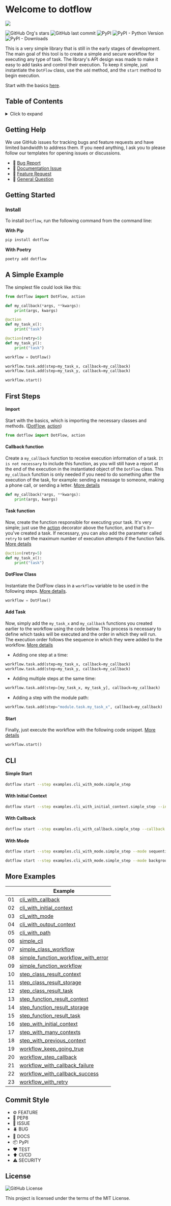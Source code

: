 # Welcome to dotflow

![](https://raw.githubusercontent.com/FernandoCelmer/dotflow/master/docs/assets/dotflow.gif)

![GitHub Org's stars](https://img.shields.io/github/stars/dotflow-io?label=Dotflow&style=flat-square)
![GitHub last commit](https://img.shields.io/github/last-commit/dotflow-io/dotflow?style=flat-square)
![PyPI](https://img.shields.io/pypi/v/dotflow?style=flat-square)
![PyPI - Python Version](https://img.shields.io/pypi/pyversions/dotflow?style=flat-square)
![PyPI - Downloads](https://img.shields.io/pypi/dm/dotflow?style=flat-square)

This is a very simple library that is still in the early stages of development. The main goal of this tool is to create a simple and secure workflow for executing any type of task. The library's API design was made to make it easy to add tasks and control their execution. To keep it simple, just instantiate the `DotFlow` class, use the `add` method, and the `start` method to begin execution.

Start with the basics [here](https://dotflow-io.github.io/dotflow/nav/getting-started/).

## Table of Contents

<details>
<summary>Click to expand</summary>

- [Getting Help](#getting-help)
- [Getting Started](#getting-started)
    - [Install](#install)
- [A Simple Example](#a-simple-example)
- [First Steps](#first-steps)
    - [Import](#import)
    - [Callback function](#callback-function)
    - [Task function](#task-function)
    - [DotFlow Class](#dotflow-class)
    - [Add Task](#add-task)
    - [Start](#start)
- [CLI](#cli)
    - [Simple Start](#simple-start)
    - [With Initial Context](#with-initial-context)
    - [With Callback](#with-callback)
    - [With Mode](#with-mode)
- [More Examples](#more-examples)
- [Commit Style](#commit-style)
- [License](#license)

</details>

## Getting Help

We use GitHub issues for tracking bugs and feature requests and have limited bandwidth to address them. If you need anything, I ask you to please follow our templates for opening issues or discussions.

- 🐛 [Bug Report](https://github.com/dotflow-io/dotflow/issues/new/choose)
- 📕 [Documentation Issue](https://github.com/dotflow-io/dotflow/issues/new/choose)
- 🚀 [Feature Request](https://github.com/dotflow-io/dotflow/issues/new/choose)
- 💬 [General Question](https://github.com/dotflow-io/dotflow/issues/new/choose)

## Getting Started

### Install

To install `Dotflow`, run the following command from the command line:

**With Pip**

```bash
pip install dotflow
```

**With Poetry**

```bash
poetry add dotflow
```

## A Simple Example

The simplest file could look like this:

```python
from dotflow import DotFlow, action

def my_callback(*args, **kwargs):
    print(args, kwargs)

@action
def my_task_x():
    print("task")

@action(retry=5)
def my_task_y():
    print("task")

workflow = DotFlow()

workflow.task.add(step=my_task_x, callback=my_callback)
workflow.task.add(step=my_task_y, callback=my_callback)

workflow.start()
```

## First Steps

#### Import

Start with the basics, which is importing the necessary classes and methods. ([DotFlow](https://dotflow-io.github.io/dotflow/nav/reference/dotflow/), [action](https://dotflow-io.github.io/dotflow/nav/reference/action/))

```python
from dotflow import DotFlow, action
```

#### Callback function

Create a `my_callback` function to receive execution information of a task. `It is not necessary` to include this function, as you will still have a report at the end of the execution in the instantiated object of the `DotFlow` class. This `my_callback` function is only needed if you need to do something after the execution of the task, for example: sending a message to someone, making a phone call, or sending a letter. [More details](https://dotflow-io.github.io/dotflow/nav/reference/utils/#dotflow.utils.basic_functions.basic_callback)

```python
def my_callback(*args, **kwargs):
    print(args, kwargs)
```

#### Task function

Now, create the function responsible for executing your task. It's very simple; just use the [action](https://dotflow-io.github.io/dotflow/nav/reference/action/) decorator above the function, and that's it—you've created a task. If necessary, you can also add the parameter called `retry` to set the maximum number of execution attempts if the function fails. [More details](https://dotflow-io.github.io/dotflow/nav/reference/utils/#dotflow.utils.basic_functions.basic_function)

```python
@action(retry=5)
def my_task_x():
    print("task")
```

#### DotFlow Class

Instantiate the DotFlow class in a `workflow` variable to be used in the following steps. [More details](https://dotflow-io.github.io/dotflow/nav/reference/dotflow/).

```python
workflow = DotFlow()
```

#### Add Task

Now, simply add the `my_task_x` and `my_callback` functions you created earlier to the workflow using the code below. This process is necessary to define which tasks will be executed and the order in which they will run. The execution order follows the sequence in which they were added to the workflow. [More details](https://dotflow-io.github.io/dotflow/nav/reference/task-builder/#dotflow.core.task.TaskBuilder.add)

- Adding one step at a time:

```python
workflow.task.add(step=my_task_x, callback=my_callback)
workflow.task.add(step=my_task_y, callback=my_callback)
```

- Adding multiple steps at the same time:

```python
workflow.task.add(step=[my_task_x, my_task_y], callback=my_callback)
```

- Adding a step with the module path:

```python
workflow.task.add(step="module.task.my_task_x", callback=my_callback)
```

#### Start

Finally, just execute the workflow with the following code snippet. [More details](https://dotflow-io.github.io/dotflow/nav/reference/workflow/#dotflow.core.workflow.Workflow)

```python
workflow.start()
```

## CLI

#### Simple Start

```bash
dotflow start --step examples.cli_with_mode.simple_step
```

#### With Initial Context

```bash
dotflow start --step examples.cli_with_initial_context.simple_step --initial-context abc
```

#### With Callback

```bash
dotflow start --step examples.cli_with_callback.simple_step --callback examples.cli_with_callback.callback
```

#### With Mode

```bash
dotflow start --step examples.cli_with_mode.simple_step --mode sequential
```

```bash
dotflow start --step examples.cli_with_mode.simple_step --mode background
```

## More Examples

|  | Example                                                                                                                                  |
|--| ---------------------------------------------------------------------------------------------------------------------------------------- |
|01| [cli_with_callback](https://github.com/dotflow-io/dotflow/blob/master/examples/cli_with_callback.py)                                     |
|02| [cli_with_initial_context](https://github.com/dotflow-io/dotflow/blob/master/examples/cli_with_initial_context.py)                       |
|03| [cli_with_mode](https://github.com/dotflow-io/dotflow/blob/master/examples/cli_with_mode.py)                                             |
|04| [cli_with_output_context](https://github.com/dotflow-io/dotflow/blob/master/examples/cli_with_output_context.py)                         |
|05| [cli_with_path](https://github.com/dotflow-io/dotflow/blob/master/examples/cli_with_path.py)                                             |
|06| [simple_cli](https://github.com/dotflow-io/dotflow/blob/master/examples/simple_cli.py)                                                                 |
|07| [simple_class_workflow](https://github.com/dotflow-io/dotflow/blob/master/examples/simple_class_workflow.py)                             |
|08| [simple_function_workflow_with_error](https://github.com/dotflow-io/dotflow/blob/master/examples/simple_function_workflow_with_error.py) |
|09| [simple_function_workflow](https://github.com/dotflow-io/dotflow/blob/master/examples/simple_function_workflow.py)                       |
|10| [step_class_result_context](https://github.com/dotflow-io/dotflow/blob/master/examples/step_class_result_context.py)                     |
|11| [step_class_result_storage](https://github.com/dotflow-io/dotflow/blob/master/examples/step_class_result_storage.py)                     |
|12| [step_class_result_task](https://github.com/dotflow-io/dotflow/blob/master/examples/step_class_result_task.py)                           |
|13| [step_function_result_context](https://github.com/dotflow-io/dotflow/blob/master/examples/step_function_result_context.py)               |
|14| [step_function_result_storage](https://github.com/dotflow-io/dotflow/blob/master/examples/step_function_result_storage.py)               |
|15| [step_function_result_task](https://github.com/dotflow-io/dotflow/blob/master/examples/step_function_result_task.py)                     |
|16| [step_with_initial_context](https://github.com/dotflow-io/dotflow/blob/master/examples/step_with_initial_context.py)                     |
|17| [step_with_many_contexts](https://github.com/dotflow-io/dotflow/blob/master/examples/step_with_many_contexts.py)                         |
|18| [step_with_previous_context](https://github.com/dotflow-io/dotflow/blob/master/examples/step_with_previous_context.py)                   |
|19| [workflow_keep_going_true](https://github.com/dotflow-io/dotflow/blob/master/examples/workflow_keep_going_true.py)                       |
|20| [workflow_step_callback](https://github.com/dotflow-io/dotflow/blob/master/examples/workflow_step_callback.py)                           |
|21| [workflow_with_callback_failure](https://github.com/dotflow-io/dotflow/blob/master/examples/workflow_with_callback_failure.py)           |
|22| [workflow_with_callback_success](https://github.com/dotflow-io/dotflow/blob/master/examples/workflow_with_callback_success.py)           |
|23| [workflow_with_retry](https://github.com/dotflow-io/dotflow/blob/master/examples/workflow_with_retry.py)                                 |

## Commit Style

- ⚙️ FEATURE
- 📝 PEP8
- 📌 ISSUE
- 🪲 BUG
- 📘 DOCS
- 📦 PyPI
- ❤️️ TEST
- ⬆️ CI/CD
- ⚠️ SECURITY

## License
![GitHub License](https://img.shields.io/github/license/dotflow-io/dotflow)

This project is licensed under the terms of the MIT License.
